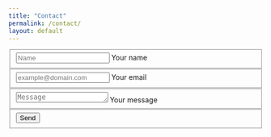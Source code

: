```yaml
---
title: "Contact"
permalink: /contact/
layout: default
---
```



<form class="form" id="contactform" action="//formspree.io/saikiran@netskope.com" method="POST">
 <fieldset class="field">
 <input class="input" type="text" name="name" placeholder="Name" id="name" required>
 <label class="label" for="name"><span class="label-content">Your name</span></label>
 </fieldset>
 <fieldset class="field">
 <input class="input" type="email" name="_replyto" placeholder="example@domain.com" id="_replyto" required>
 <label class="label" for="_replyto"><span class="label-content">Your email</span></label>
 </fieldset>
 <fieldset class="field">
 <textarea class="input" name="message" rows="1" placeholder="Message" id="message" required></textarea>
 <label class="label" for="message"><span class="label-content">Your message</span></label>
 </fieldset>
 <input class="hidden" type="text" name="_gotcha" style="display:none">
 <input class="hidden" type="hidden" name="_subject" value="Message via http://domain.com">
 <fieldset class="field">
 <input class="button submit" type="submit" value="Send">
 </fieldset>
</form>
